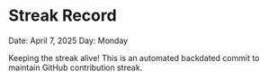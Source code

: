 # Streak Record

Date: April 7, 2025
Day: Monday

Keeping the streak alive! This is an automated backdated commit to maintain GitHub contribution streak.